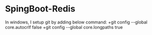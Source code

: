 # SpingBoot-Redis
In windows, I setup git by adding below command: 
+git config --global core.autocrlf false
+git config --global core.longpaths true
